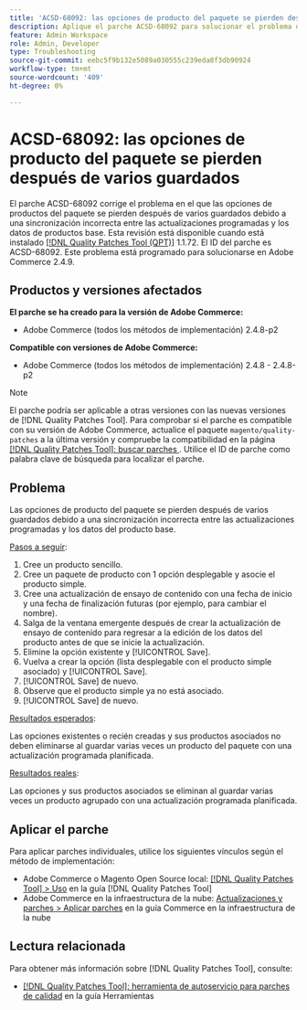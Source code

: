 ```yaml
---
title: 'ACSD-68092: las opciones de producto del paquete se pierden después de varios guardados'
description: Aplique el parche ACSD-68092 para solucionar el problema de Adobe Commerce, donde las opciones de productos del paquete se pierden después de varios guardados debido a una sincronización incorrecta entre las actualizaciones programadas y los datos de productos base.
feature: Admin Workspace
role: Admin, Developer
type: Troubleshooting
source-git-commit: eebc5f9b132e5089a030555c239eda8f3db90924
workflow-type: tm+mt
source-wordcount: '409'
ht-degree: 0%

---
```



# ACSD-68092: las opciones de producto del paquete se pierden después de varios guardados

El parche ACSD-68092 corrige el problema en el que las opciones de productos del paquete se pierden después de varios guardados debido a una sincronización incorrecta entre las actualizaciones programadas y los datos de productos base. Esta revisión está disponible cuando está instalado [[!DNL Quality Patches Tool (QPT)]](/help/tools/quality-patches-tool/quality-patches-tool-to-self-serve-quality-patches.md) 1.1.72. El ID del parche es ACSD-68092. Este problema está programado para solucionarse en Adobe Commerce 2.4.9.

## Productos y versiones afectados

**El parche se ha creado para la versión de Adobe Commerce:**

* Adobe Commerce (todos los métodos de implementación) 2.4.8-p2

**Compatible con versiones de Adobe Commerce:**

* Adobe Commerce (todos los métodos de implementación) 2.4.8 - 2.4.8-p2

>[!NOTE]
>
>El parche podría ser aplicable a otras versiones con las nuevas versiones de [!DNL Quality Patches Tool]. Para comprobar si el parche es compatible con su versión de Adobe Commerce, actualice el paquete `magento/quality-patches` a la última versión y compruebe la compatibilidad en la página [[!DNL Quality Patches Tool]: buscar parches ](https://experienceleague.adobe.com/tools/commerce-quality-patches/index.html). Utilice el ID de parche como palabra clave de búsqueda para localizar el parche.

## Problema

Las opciones de producto del paquete se pierden después de varios guardados debido a una sincronización incorrecta entre las actualizaciones programadas y los datos del producto base.

<u>Pasos a seguir</u>:

1. Cree un producto sencillo.
1. Cree un paquete de producto con 1 opción desplegable y asocie el producto simple.
1. Cree una actualización de ensayo de contenido con una fecha de inicio y una fecha de finalización futuras (por ejemplo, para cambiar el nombre).
1. Salga de la ventana emergente después de crear la actualización de ensayo de contenido para regresar a la edición de los datos del producto antes de que se inicie la actualización.
1. Elimine la opción existente y [!UICONTROL Save].
1. Vuelva a crear la opción (lista desplegable con el producto simple asociado) y [!UICONTROL Save].
1. [!UICONTROL Save] de nuevo.
1. Observe que el producto simple ya no está asociado.
1. [!UICONTROL Save] de nuevo.

<u>Resultados esperados</u>:

Las opciones existentes o recién creadas y sus productos asociados no deben eliminarse al guardar varias veces un producto del paquete con una actualización programada planificada.

<u>Resultados reales</u>:

Las opciones y sus productos asociados se eliminan al guardar varias veces un producto agrupado con una actualización programada planificada.

## Aplicar el parche

Para aplicar parches individuales, utilice los siguientes vínculos según el método de implementación:

* Adobe Commerce o Magento Open Source local: [[!DNL Quality Patches Tool] > Uso](/help/tools/quality-patches-tool/usage.md) en la guía [!DNL Quality Patches Tool]
* Adobe Commerce en la infraestructura de la nube: [Actualizaciones y parches > Aplicar parches](https://experienceleague.adobe.com/docs/commerce-cloud-service/user-guide/develop/upgrade/apply-patches.html) en la guía Commerce en la infraestructura de la nube

## Lectura relacionada

Para obtener más información sobre [!DNL Quality Patches Tool], consulte:

* [[!DNL Quality Patches Tool]: herramienta de autoservicio para parches de calidad](/help/tools/quality-patches-tool/quality-patches-tool-to-self-serve-quality-patches.md) en la guía Herramientas
